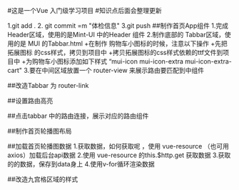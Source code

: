 #这是一个Vue 入门级学习项目
#知识点后面会整理更新

1.git add .
2. git commit =m "体检信息"
3.git push
##制作首页App组件
1.完成Header区域，使用的是Mint-UI 中的Header 组件
2.制作底部的 Tabbar区域，使用的是 MUI 的Tabbar.html
    +在制作 购物车小图标的时候，注意以下操作
    +先把拓展图标 的css样式，拷贝到项目中
    +拷贝拓展图标的css样式依赖的ttf文件到项目中
    +为购物车小图标添加如下样式 “mui-icon mui-icon-extra mui-icon-extra-cart"
3.要在中间区域放置一个 router-view 来展示路由要匹配到中组件

##改造Tabbar 为 router-link

##设置路由高亮

##点击tabbar 中的路由连接，展示对应的路由组件

##制作首页轮播图布局

##加载首页轮播图数据
1.获取数据，如何获取呢 ，使用 vue-resource （也可用axios）加载后台api数据
2.使用 vue-resource 的this.$http.get 获取数据
3.获取的的数据，保存到data身上
4.使用v-for循环渲染数据

##改造九宫格区域的样式